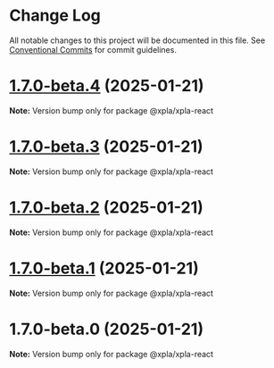 # Change Log

All notable changes to this project will be documented in this file.
See [Conventional Commits](https://conventionalcommits.org) for commit guidelines.

# [1.7.0-beta.4](https://github.com/xpladev/xplajs/compare/@xpla/xpla-react@1.7.0-beta.3...@xpla/xpla-react@1.7.0-beta.4) (2025-01-21)

**Note:** Version bump only for package @xpla/xpla-react





# [1.7.0-beta.3](https://github.com/xpladev/xplajs/compare/@xpla/xpla-react@1.7.0-beta.2...@xpla/xpla-react@1.7.0-beta.3) (2025-01-21)

**Note:** Version bump only for package @xpla/xpla-react





# [1.7.0-beta.2](https://github.com/xpladev/xplajs/compare/@xpla/xpla-react@1.7.0-beta.1...@xpla/xpla-react@1.7.0-beta.2) (2025-01-21)

**Note:** Version bump only for package @xpla/xpla-react





# [1.7.0-beta.1](https://github.com/xpladev/xplajs/compare/@xpla/xpla-react@1.7.0-beta.0...@xpla/xpla-react@1.7.0-beta.1) (2025-01-21)

**Note:** Version bump only for package @xpla/xpla-react





# 1.7.0-beta.0 (2025-01-21)

**Note:** Version bump only for package @xpla/xpla-react
